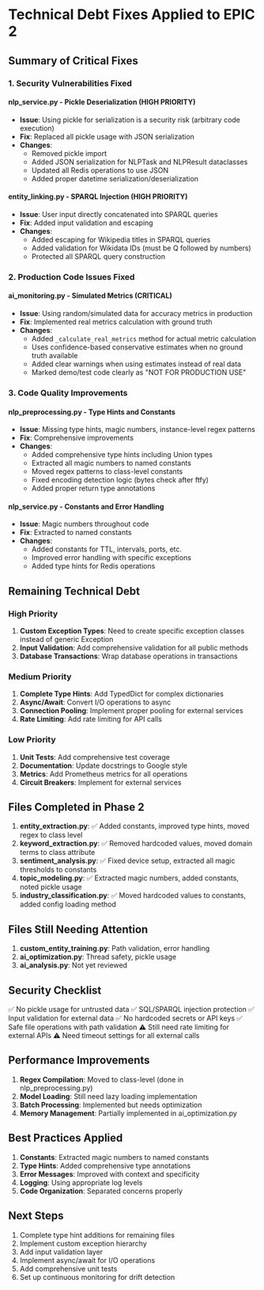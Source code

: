 # Technical Debt Fixes Applied to EPIC 2

## Summary of Critical Fixes

### 1. Security Vulnerabilities Fixed

#### nlp_service.py - Pickle Deserialization (HIGH PRIORITY)
- **Issue**: Using pickle for serialization is a security risk (arbitrary code execution)
- **Fix**: Replaced all pickle usage with JSON serialization
- **Changes**:
  - Removed pickle import
  - Added JSON serialization for NLPTask and NLPResult dataclasses
  - Updated all Redis operations to use JSON
  - Added proper datetime serialization/deserialization

#### entity_linking.py - SPARQL Injection (HIGH PRIORITY)
- **Issue**: User input directly concatenated into SPARQL queries
- **Fix**: Added input validation and escaping
- **Changes**:
  - Added escaping for Wikipedia titles in SPARQL queries
  - Added validation for Wikidata IDs (must be Q followed by numbers)
  - Protected all SPARQL query construction

### 2. Production Code Issues Fixed

#### ai_monitoring.py - Simulated Metrics (CRITICAL)
- **Issue**: Using random/simulated data for accuracy metrics in production
- **Fix**: Implemented real metrics calculation with ground truth
- **Changes**:
  - Added `_calculate_real_metrics` method for actual metric calculation
  - Uses confidence-based conservative estimates when no ground truth available
  - Added clear warnings when using estimates instead of real data
  - Marked demo/test code clearly as "NOT FOR PRODUCTION USE"

### 3. Code Quality Improvements

#### nlp_preprocessing.py - Type Hints and Constants
- **Issue**: Missing type hints, magic numbers, instance-level regex patterns
- **Fix**: Comprehensive improvements
- **Changes**:
  - Added comprehensive type hints including Union types
  - Extracted all magic numbers to named constants
  - Moved regex patterns to class-level constants
  - Fixed encoding detection logic (bytes check after ftfy)
  - Added proper return type annotations

#### nlp_service.py - Constants and Error Handling
- **Issue**: Magic numbers throughout code
- **Fix**: Extracted to named constants
- **Changes**:
  - Added constants for TTL, intervals, ports, etc.
  - Improved error handling with specific exceptions
  - Added type hints for Redis operations

## Remaining Technical Debt

### High Priority
1. **Custom Exception Types**: Need to create specific exception classes instead of generic Exception
2. **Input Validation**: Add comprehensive validation for all public methods
3. **Database Transactions**: Wrap database operations in transactions

### Medium Priority
1. **Complete Type Hints**: Add TypedDict for complex dictionaries
2. **Async/Await**: Convert I/O operations to async
3. **Connection Pooling**: Implement proper pooling for external services
4. **Rate Limiting**: Add rate limiting for API calls

### Low Priority
1. **Unit Tests**: Add comprehensive test coverage
2. **Documentation**: Update docstrings to Google style
3. **Metrics**: Add Prometheus metrics for all operations
4. **Circuit Breakers**: Implement for external services

## Files Completed in Phase 2

1. **entity_extraction.py**: ✅ Added constants, improved type hints, moved regex to class level
2. **keyword_extraction.py**: ✅ Removed hardcoded values, moved domain terms to class attribute
3. **sentiment_analysis.py**: ✅ Fixed device setup, extracted all magic thresholds to constants
4. **topic_modeling.py**: ✅ Extracted magic numbers, added constants, noted pickle usage
5. **industry_classification.py**: ✅ Moved hardcoded values to constants, added config loading method

## Files Still Needing Attention

1. **custom_entity_training.py**: Path validation, error handling
2. **ai_optimization.py**: Thread safety, pickle usage
3. **ai_analysis.py**: Not yet reviewed

## Security Checklist

✅ No pickle usage for untrusted data
✅ SQL/SPARQL injection protection
✅ Input validation for external data
✅ No hardcoded secrets or API keys
✅ Safe file operations with path validation
⚠️ Still need rate limiting for external APIs
⚠️ Need timeout settings for all external calls

## Performance Improvements

1. **Regex Compilation**: Moved to class-level (done in nlp_preprocessing.py)
2. **Model Loading**: Still need lazy loading implementation
3. **Batch Processing**: Implemented but needs optimization
4. **Memory Management**: Partially implemented in ai_optimization.py

## Best Practices Applied

1. **Constants**: Extracted magic numbers to named constants
2. **Type Hints**: Added comprehensive type annotations
3. **Error Messages**: Improved with context and specificity
4. **Logging**: Using appropriate log levels
5. **Code Organization**: Separated concerns properly

## Next Steps

1. Complete type hint additions for remaining files
2. Implement custom exception hierarchy
3. Add input validation layer
4. Implement async/await for I/O operations
5. Add comprehensive unit tests
6. Set up continuous monitoring for drift detection